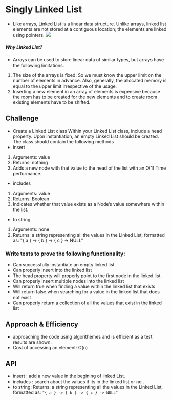 # Singly Linked List
- Like arrays, Linked List is a linear data structure. Unlike arrays, linked list elements are not stored at a contiguous location; the elements are linked using pointers.
![](https://media.geeksforgeeks.org/wp-content/cdn-uploads/gq/2013/03/Linkedlist.png)
    
##### Why Linked List? 
- Arrays can be used to store linear data of similar types, but arrays have the following limitations. 
1. The size of the arrays is fixed: So we must know the upper limit on the number of elements in advance. Also, generally, the allocated memory is equal to the upper limit irrespective of the usage. 
2. Inserting a new element in an array of elements is expensive because the room has to be created for the new elements and to create room existing elements have to be shifted. 
## Challenge
- Create a Linked List class Within your Linked List class, include a head property. Upon instantiation, an empty Linked List should be created. The class should contain the following methods
- insert
1. Arguments: value
2. Returns: nothing
3. Adds a new node with that value to the head of the list with an O(1) Time performance.
- includes
1. Arguments: value
2. Returns: Boolean
3. Indicates whether that value exists as a Node’s value somewhere within the list.
- to string
1. Arguments: none
2. Returns: a string representing all the values in the Linked List, formatted as:
"{ a } -> { b } -> { c } -> NULL"
### Write tests to prove the following functionality:

- Can successfully instantiate an empty linked list
- Can properly insert into the linked list
- The head property will properly point to the first node in the linked list
- Can properly insert multiple nodes into the linked list
- Will return true when finding a value within the linked list that exists
- Will return false when searching for a value in the linked list that does not exist
- Can properly return a collection of all the values that exist in the linked list
## Approach & Efficiency
- approaching the code using algorithemes and is efficient as a test results are shown.
- Cost of accessing an element: O(n)

## API
- insert : add a new value in the begining of linked List.
- includes : search about the values if its in the linked list or no .
- to string: Returns: a string representing all the values in the Linked List, formatted as:
`` "{ a } -> { b } -> { c } -> NULL" ``
